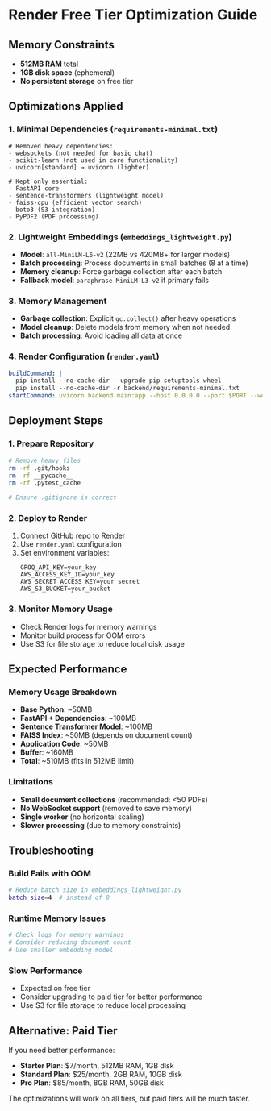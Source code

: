 # Render Free Tier Optimization Guide

## Memory Constraints
- **512MB RAM** total
- **1GB disk space** (ephemeral)
- **No persistent storage** on free tier

## Optimizations Applied

### 1. Minimal Dependencies (`requirements-minimal.txt`)
```
# Removed heavy dependencies:
- websockets (not needed for basic chat)
- scikit-learn (not used in core functionality)
- uvicorn[standard] → uvicorn (lighter)

# Kept only essential:
- FastAPI core
- sentence-transformers (lightweight model)
- faiss-cpu (efficient vector search)
- boto3 (S3 integration)
- PyPDF2 (PDF processing)
```

### 2. Lightweight Embeddings (`embeddings_lightweight.py`)
- **Model**: `all-MiniLM-L6-v2` (22MB vs 420MB+ for larger models)
- **Batch processing**: Process documents in small batches (8 at a time)
- **Memory cleanup**: Force garbage collection after each batch
- **Fallback model**: `paraphrase-MiniLM-L3-v2` if primary fails

### 3. Memory Management
- **Garbage collection**: Explicit `gc.collect()` after heavy operations
- **Model cleanup**: Delete models from memory when not needed
- **Batch processing**: Avoid loading all data at once

### 4. Render Configuration (`render.yaml`)
```yaml
buildCommand: |
  pip install --no-cache-dir --upgrade pip setuptools wheel
  pip install --no-cache-dir -r backend/requirements-minimal.txt
startCommand: uvicorn backend.main:app --host 0.0.0.0 --port $PORT --workers 1 --timeout-keep-alive 30
```

## Deployment Steps

### 1. Prepare Repository
```bash
# Remove heavy files
rm -rf .git/hooks
rm -rf __pycache__
rm -rf .pytest_cache

# Ensure .gitignore is correct
```

### 2. Deploy to Render
1. Connect GitHub repo to Render
2. Use `render.yaml` configuration
3. Set environment variables:
   ```
   GROQ_API_KEY=your_key
   AWS_ACCESS_KEY_ID=your_key
   AWS_SECRET_ACCESS_KEY=your_secret
   AWS_S3_BUCKET=your_bucket
   ```

### 3. Monitor Memory Usage
- Check Render logs for memory warnings
- Monitor build process for OOM errors
- Use S3 for file storage to reduce local disk usage

## Expected Performance

### Memory Usage Breakdown
- **Base Python**: ~50MB
- **FastAPI + Dependencies**: ~100MB
- **Sentence Transformer Model**: ~100MB
- **FAISS Index**: ~50MB (depends on document count)
- **Application Code**: ~50MB
- **Buffer**: ~160MB
- **Total**: ~510MB (fits in 512MB limit)

### Limitations
- **Small document collections** (recommended: <50 PDFs)
- **No WebSocket support** (removed to save memory)
- **Single worker** (no horizontal scaling)
- **Slower processing** (due to memory constraints)

## Troubleshooting

### Build Fails with OOM
```bash
# Reduce batch size in embeddings_lightweight.py
batch_size=4  # instead of 8
```

### Runtime Memory Issues
```bash
# Check logs for memory warnings
# Consider reducing document count
# Use smaller embedding model
```

### Slow Performance
- Expected on free tier
- Consider upgrading to paid tier for better performance
- Use S3 for file storage to reduce local processing

## Alternative: Paid Tier
If you need better performance:
- **Starter Plan**: $7/month, 512MB RAM, 1GB disk
- **Standard Plan**: $25/month, 2GB RAM, 10GB disk
- **Pro Plan**: $85/month, 8GB RAM, 50GB disk

The optimizations will work on all tiers, but paid tiers will be much faster.

